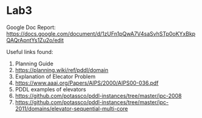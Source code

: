 # Lab3
Google Doc Report: https://docs.google.com/document/d/1zUFn1pQwA7V4saSvhSTp0oKYxBkpQAQrApntYs1Zu2o/edit 


Useful links found:
1. Planning Guide 
  2. https://planning.wiki/ref/pddl/domain 
3. Explanation of Elecator Problem
  3. https://www.aaai.org/Papers/AIPS/2000/AIPS00-036.pdf
4. PDDL examples of elevators
  5. https://github.com/potassco/pddl-instances/tree/master/ipc-2008 
  6. https://github.com/potassco/pddl-instances/tree/master/ipc-2011/domains/elevator-sequential-multi-core 
  
